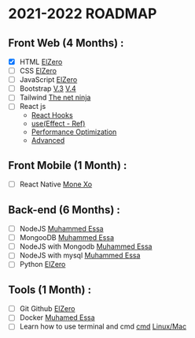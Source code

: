 # 2021-2022 ROADMAP

## Front Web (4 Months) :
- [x] HTML [ElZero](https://www.youtube.com/playlist?list=PLDoPjvoNmBAw_t_XWUFbBX-c9MafPk9ji)
- [ ] CSS [ElZero](https://www.youtube.com/playlist?list=PLDoPjvoNmBAzjsz06gkzlSrlev53MGIKe)
- [ ] JavaScript [ElZero](https://www.youtube.com/playlist?list=PLDoPjvoNmBAx3kiplQR_oeDqLDBUDYwVv)
- [ ] Bootstrap [V.3](https://www.youtube.com/playlist?list=PLDoPjvoNmBAw24EjNUp_88S1VeaNK8Cts) [V.4](https://www.youtube.com/playlist?list=PLDoPjvoNmBAy0dU3C3_lNRTSTtqePEsI2)
- [ ] Tailwind [The net ninja](https://www.youtube.com/playlist?list=PL4cUxeGkcC9gpXORlEHjc5bgnIi5HEGhw)
- [ ] React js 
   - [React Hooks](https://www.youtube.com/playlist?list=PLejc1JbD4ZFSaQIFNstRIrbm_fqb12Q59) 
   - [use(Effect - Ref)](https://www.youtube.com/playlist?list=PLejc1JbD4ZFTYdkjzqYBujf7UCVQyn_aq)
   - [Performance Optimization](https://www.youtube.com/playlist?list=PLejc1JbD4ZFTYdkjzqYBujf7UCVQyn_aq)
   - [Advanced](https://www.youtube.com/playlist?list=PLejc1JbD4ZFTiDCCVu_uCW0GXqyvhtbf8)
## Front Mobile (1 Month) :
- [ ] React Native [Mone Xo](https://www.youtube.com/playlist?list=PLUsJIpFLVMiNV4gjX8TwrVccXFu9WWfzs)
## Back-end (6 Months) :
- [ ] NodeJS [Muhammed Essa](https://www.youtube.com/playlist?list=PLMYF6NkLrdN9noGbruLWtprOPvjA4rjmC)
- [ ] MongooDB [Muhammed Essa](https://www.youtube.com/playlist?list=PLMYF6NkLrdN-XN8xmNeznvIcfL_RySLXd)
- [ ] NodeJS with Mongodb [Muhammed Essa](https://www.youtube.com/playlist?list=PLMYF6NkLrdN_7PgWxSxwu7qrloctdyS_f)
- [ ] NodeJS with mysql [Muhammed Essa](https://www.youtube.com/playlist?list=PLMYF6NkLrdN8hywrEeVMkBbEH-BDyBNCF)
- [ ] Python [ElZero](https://www.youtube.com/playlist?list=PLDoPjvoNmBAyE_gei5d18qkfIe-Z8mocs)
## Tools (1 Month) :
- [ ] Git Github [ElZero](https://www.youtube.com/playlist?list=PLDoPjvoNmBAw4eOj58MZPakHjaO3frVMF)
- [ ] Docker [Muhamed Essa](https://www.youtube.com/playlist?list=PLMYF6NkLrdN-vRESJh6XOEaLudHS8chDC)
- [ ] Learn how to use terminal and cmd [cmd](https://www.youtube.com/playlist?list=PLDoPjvoNmBAxzNO8ixW83Sf8FnLy_MkUT) [Linux/Mac](https://www.youtube.com/playlist?list=PL-osiE80TeTvGhHkpvfmKWOiIPF8UVy6c)
